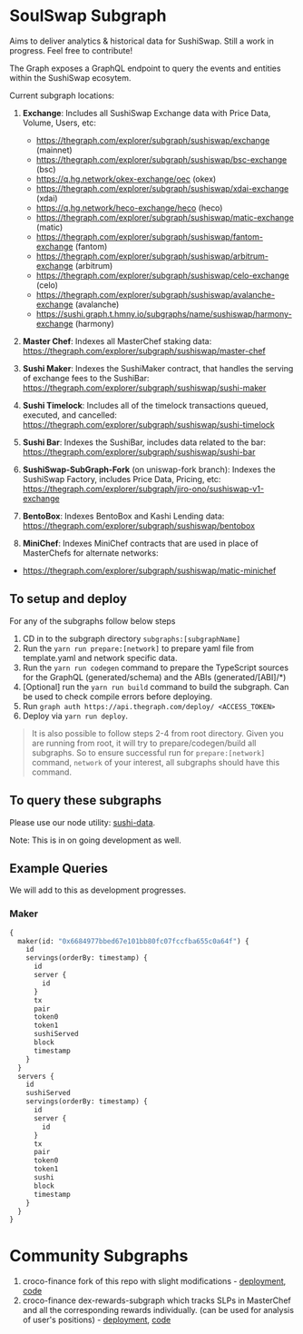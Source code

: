 # SoulSwap Subgraph

Aims to deliver analytics & historical data for SushiSwap. Still a work in progress. Feel free to contribute!

The Graph exposes a GraphQL endpoint to query the events and entities within the SushiSwap ecosytem.

Current subgraph locations:

1. **Exchange**: Includes all SushiSwap Exchange data with Price Data, Volume, Users, etc:
   + https://thegraph.com/explorer/subgraph/sushiswap/exchange (mainnet)
   + https://thegraph.com/explorer/subgraph/sushiswap/bsc-exchange (bsc)
   + https://q.hg.network/okex-exchange/oec (okex)
   + https://thegraph.com/explorer/subgraph/sushiswap/xdai-exchange (xdai)
   + https://q.hg.network/heco-exchange/heco (heco)
   + https://thegraph.com/explorer/subgraph/sushiswap/matic-exchange (matic)
   + https://thegraph.com/explorer/subgraph/sushiswap/fantom-exchange (fantom)
   + https://thegraph.com/explorer/subgraph/sushiswap/arbitrum-exchange (arbitrum)
   + https://thegraph.com/explorer/subgraph/sushiswap/celo-exchange (celo)
   + https://thegraph.com/explorer/subgraph/sushiswap/avalanche-exchange (avalanche)
   + https://sushi.graph.t.hmny.io/subgraphs/name/sushiswap/harmony-exchange (harmony)

2. **Master Chef**: Indexes all MasterChef staking data: https://thegraph.com/explorer/subgraph/sushiswap/master-chef

3. **Sushi Maker**: Indexes the SushiMaker contract, that handles the serving of exchange fees to the SushiBar: https://thegraph.com/explorer/subgraph/sushiswap/sushi-maker

4. **Sushi Timelock**: Includes all of the timelock transactions queued, executed, and cancelled: https://thegraph.com/explorer/subgraph/sushiswap/sushi-timelock

5. **Sushi Bar**: Indexes the SushiBar, includes data related to the bar: https://thegraph.com/explorer/subgraph/sushiswap/sushi-bar

6. **SushiSwap-SubGraph-Fork** (on uniswap-fork branch): Indexes the SushiSwap Factory, includes Price Data, Pricing, etc: https://thegraph.com/explorer/subgraph/jiro-ono/sushiswap-v1-exchange

7. **BentoBox**: Indexes BentoBox and Kashi Lending data: https://thegraph.com/explorer/subgraph/sushiswap/bentobox

8. **MiniChef**: Indexes MiniChef contracts that are used in place of MasterChefs for alternate networks:
  + https://thegraph.com/explorer/subgraph/sushiswap/matic-minichef

## To setup and deploy

For any of the subgraphs follow below steps

1. CD in to the subgraph directory `subgraphs:[subgraphName]`
2. Run the `yarn run prepare:[network]` to prepare yaml file from template.yaml and network specific data.
3. Run the `yarn run codegen` command to prepare the TypeScript sources for the GraphQL (generated/schema) and the ABIs (generated/[ABI]/\*)
4. [Optional] run the `yarn run build` command to build the subgraph. Can be used to check compile errors before deploying.
5. Run `graph auth https://api.thegraph.com/deploy/ <ACCESS_TOKEN>`
6. Deploy via `yarn run deploy`.

> It is also possible to follow steps 2-4 from root directory. Given you are running from root, it will try to prepare/codegen/build all subgraphs.
> So to ensure successful run for `prepare:[network]` command, `network` of your interest, all subgraphs should have this command.
## To query these subgraphs

Please use our node utility: [sushi-data](https://github.com/sushiswap/sushi-data).

Note: This is in on going development as well.

## Example Queries

We will add to this as development progresses.

### Maker

```graphql
{
  maker(id: "0x6684977bbed67e101bb80fc07fccfba655c0a64f") {
    id
    servings(orderBy: timestamp) {
      id
      server {
        id
      }
      tx
      pair
      token0
      token1
      sushiServed
      block
      timestamp
    }
  }
  servers {
    id
    sushiServed
    servings(orderBy: timestamp) {
      id
      server {
        id
      }
      tx
      pair
      token0
      token1
      sushi
      block
      timestamp
    }
  }
}
```

# Community Subgraphs

1) croco-finance fork of this repo with slight modifications - [deployment](https://thegraph.com/explorer/subgraph/benesjan/sushi-swap), [code](https://github.com/croco-finance/sushiswap-subgraph)
2) croco-finance dex-rewards-subgraph which tracks SLPs in MasterChef and all the corresponding rewards individually. (can be used for analysis of user's positions) - [deployment](https://thegraph.com/explorer/subgraph/benesjan/dex-rewards-subgraph), [code](https://github.com/croco-finance/dex-rewards-subgraph)
